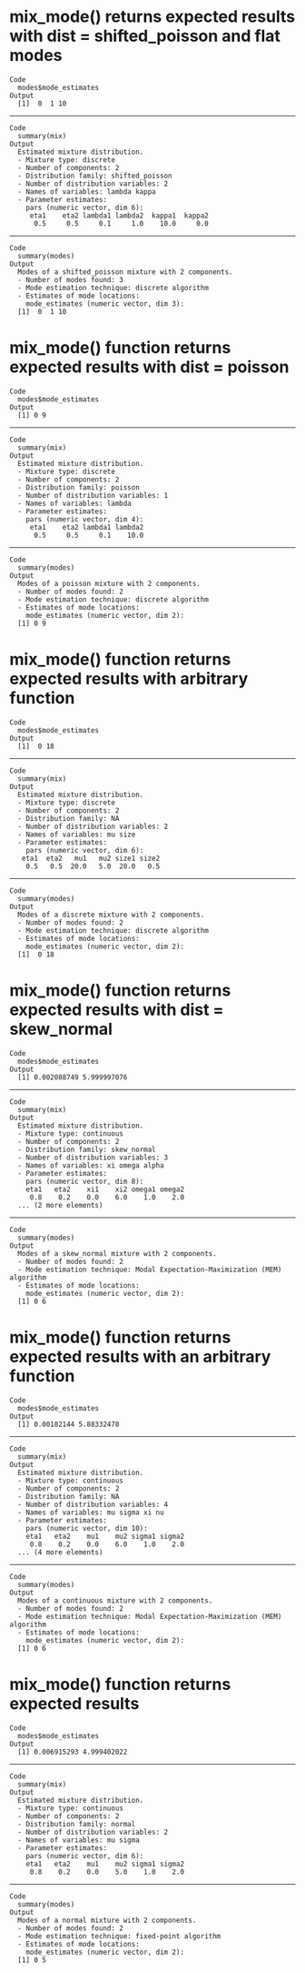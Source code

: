 # mix_mode() returns expected results with dist = shifted_poisson and flat modes

    Code
      modes$mode_estimates
    Output
      [1]  0  1 10

---

    Code
      summary(mix)
    Output
      Estimated mixture distribution.
      - Mixture type: discrete
      - Number of components: 2
      - Distribution family: shifted_poisson
      - Number of distribution variables: 2
      - Names of variables: lambda kappa
      - Parameter estimates:
        pars (numeric vector, dim 6): 
         eta1    eta2 lambda1 lambda2  kappa1  kappa2 
          0.5     0.5     0.1     1.0    10.0     0.0 

---

    Code
      summary(modes)
    Output
      Modes of a shifted_poisson mixture with 2 components.
      - Number of modes found: 3
      - Mode estimation technique: discrete algorithm
      - Estimates of mode locations:
        mode_estimates (numeric vector, dim 3): 
      [1]  0  1 10

# mix_mode() function returns expected results with dist = poisson

    Code
      modes$mode_estimates
    Output
      [1] 0 9

---

    Code
      summary(mix)
    Output
      Estimated mixture distribution.
      - Mixture type: discrete
      - Number of components: 2
      - Distribution family: poisson
      - Number of distribution variables: 1
      - Names of variables: lambda
      - Parameter estimates:
        pars (numeric vector, dim 4): 
         eta1    eta2 lambda1 lambda2 
          0.5     0.5     0.1    10.0 

---

    Code
      summary(modes)
    Output
      Modes of a poisson mixture with 2 components.
      - Number of modes found: 2
      - Mode estimation technique: discrete algorithm
      - Estimates of mode locations:
        mode_estimates (numeric vector, dim 2): 
      [1] 0 9

# mix_mode() function returns expected results with arbitrary function

    Code
      modes$mode_estimates
    Output
      [1]  0 18

---

    Code
      summary(mix)
    Output
      Estimated mixture distribution.
      - Mixture type: discrete
      - Number of components: 2
      - Distribution family: NA
      - Number of distribution variables: 2
      - Names of variables: mu size
      - Parameter estimates:
        pars (numeric vector, dim 6): 
       eta1  eta2   mu1   mu2 size1 size2 
        0.5   0.5  20.0   5.0  20.0   0.5 

---

    Code
      summary(modes)
    Output
      Modes of a discrete mixture with 2 components.
      - Number of modes found: 2
      - Mode estimation technique: discrete algorithm
      - Estimates of mode locations:
        mode_estimates (numeric vector, dim 2): 
      [1]  0 18

# mix_mode() function returns expected results with dist = skew_normal

    Code
      modes$mode_estimates
    Output
      [1] 0.002088749 5.999997076

---

    Code
      summary(mix)
    Output
      Estimated mixture distribution.
      - Mixture type: continuous
      - Number of components: 2
      - Distribution family: skew_normal
      - Number of distribution variables: 3
      - Names of variables: xi omega alpha
      - Parameter estimates:
        pars (numeric vector, dim 8): 
        eta1   eta2    xi1    xi2 omega1 omega2 
         0.8    0.2    0.0    6.0    1.0    2.0 
      ... (2 more elements)

---

    Code
      summary(modes)
    Output
      Modes of a skew_normal mixture with 2 components.
      - Number of modes found: 2
      - Mode estimation technique: Modal Expectation-Maximization (MEM) algorithm
      - Estimates of mode locations:
        mode_estimates (numeric vector, dim 2): 
      [1] 0 6

# mix_mode() function returns expected results with an arbitrary function

    Code
      modes$mode_estimates
    Output
      [1] 0.00182144 5.88332478

---

    Code
      summary(mix)
    Output
      Estimated mixture distribution.
      - Mixture type: continuous
      - Number of components: 2
      - Distribution family: NA
      - Number of distribution variables: 4
      - Names of variables: mu sigma xi nu
      - Parameter estimates:
        pars (numeric vector, dim 10): 
        eta1   eta2    mu1    mu2 sigma1 sigma2 
         0.8    0.2    0.0    6.0    1.0    2.0 
      ... (4 more elements)

---

    Code
      summary(modes)
    Output
      Modes of a continuous mixture with 2 components.
      - Number of modes found: 2
      - Mode estimation technique: Modal Expectation-Maximization (MEM) algorithm
      - Estimates of mode locations:
        mode_estimates (numeric vector, dim 2): 
      [1] 0 6

# mix_mode() function returns expected results

    Code
      modes$mode_estimates
    Output
      [1] 0.006915293 4.999402022

---

    Code
      summary(mix)
    Output
      Estimated mixture distribution.
      - Mixture type: continuous
      - Number of components: 2
      - Distribution family: normal
      - Number of distribution variables: 2
      - Names of variables: mu sigma
      - Parameter estimates:
        pars (numeric vector, dim 6): 
        eta1   eta2    mu1    mu2 sigma1 sigma2 
         0.8    0.2    0.0    5.0    1.0    2.0 

---

    Code
      summary(modes)
    Output
      Modes of a normal mixture with 2 components.
      - Number of modes found: 2
      - Mode estimation technique: fixed-point algorithm
      - Estimates of mode locations:
        mode_estimates (numeric vector, dim 2): 
      [1] 0 5

